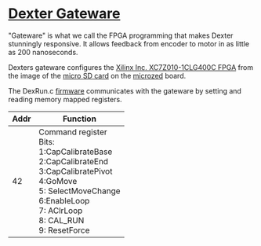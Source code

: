 # [Dexter Gateware](https://github.com/HaddingtonDynamics/Dexter/tree/master/Gateware)

"Gateware" is what we call the FPGA programming that makes Dexter stunningly responsive. It allows feedback from encoder to motor in as little as 200 nanoseconds. 

Dexters gateware configures the [Xilinx Inc. XC7Z010-1CLG400C FPGA](http://www.xilinx.com/support/documentation/data_sheets/ds190-Zynq-7000-Overview.pdf) from the image of the [micro SD card](SD-Card-Image) on the [microzed](http://zedboard.org/product/microzed) board. 

The DexRun.c [firmware](Firmware) communicates with the gateware by setting and reading memory mapped registers. 

Addr | Function
---- | ---------
42 | Command register<BR> Bits:<BR>1:CapCalibrateBase<BR>2:CapCalibrateEnd<BR>3:CapCalibratePivot<BR>4:GoMove<BR>5: SelectMoveChange<BR>6:EnableLoop<BR>7: AClrLoop <BR>8: CAL_RUN <BR>9: ResetForce